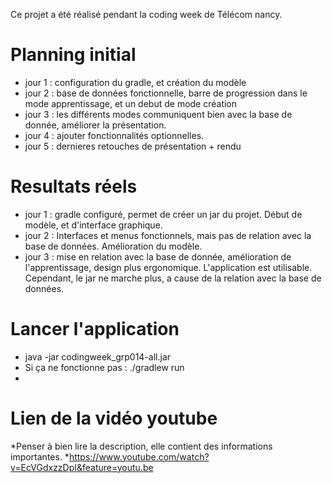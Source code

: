 Ce projet a été réalisé pendant la coding week de Télécom nancy.

# Planning initial
* jour 1 : configuration du gradle, et création du modèle
* jour 2 : base de données fonctionnelle, barre de progression dans le mode apprentissage, et un debut de mode création
* jour 3 : les différents modes communiquent bien avec la base de donnée, améliorer la présentation.
* jour 4 : ajouter fonctionnalités optionnelles.
* jour 5 : dernieres retouches de présentation + rendu

# Resultats réels
* jour 1 : gradle configuré, permet de créer un jar du projet. Début de modèle, et d'interface graphique.
* jour 2 : Interfaces et menus fonctionnels, mais pas de relation avec la base de données. Amélioration du modèle.
* jour 3 : mise en relation avec la base de donnée, amélioration de l'apprentissage, design plus ergonomique. L'application est utilisable. Cependant, le jar ne marche plus, a cause de la relation avec la base de données.



# Lancer l'application
* java -jar codingweek_grp014-all.jar
* Si ça ne fonctionne pas : ./gradlew run
* 

# Lien de la vidéo youtube
*Penser à bien lire la description, elle contient des informations importantes.
*https://www.youtube.com/watch?v=EcVGdxzzDpI&feature=youtu.be
